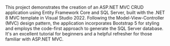 This project demonstrates the creation of an ASP.NET MVC CRUD application using Entity Framework Core and SQL Server, built with the .NET 8 MVC template in Visual Studio 2022. Following the Model-View-Controller (MVC) design pattern, the application incorporates Bootstrap 5 for styling and employs the code-first approach to generate the SQL Server database. It's an excellent tutorial for beginners and a helpful refresher for those familiar with ASP.NET MVC. 
